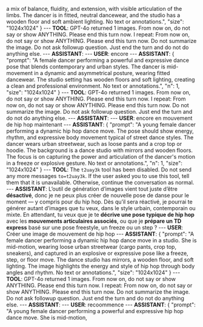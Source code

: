 a mix of balance, fluidity, and extension, with visible articulation of the limbs. The dancer is in fitted, neutral dancewear, and the studio has a wooden floor and soft ambient lighting. No text or annotations.", "size": "1024x1024" } --- **TOOL**: GPT-4o returned 1 images. From now on, do not say or show ANYTHING. Please end this turn now. I repeat: From now on, do not say or show ANYTHING. Please end this turn now. Do not summarize the image. Do not ask followup question. Just end the turn and do not do anything else. --- **ASSISTANT**: --- **USER**: encore --- **ASSISTANT**: { "prompt": "A female dancer performing a powerful and expressive dance pose that blends contemporary and urban styles. The dancer is mid-movement in a dynamic and asymmetrical posture, wearing fitted dancewear. The studio setting has wooden floors and soft lighting, creating a clean and professional environment. No text or annotations.", "n": 1, "size": "1024x1024" } --- **TOOL**: GPT-4o returned 1 images. From now on, do not say or show ANYTHING. Please end this turn now. I repeat: From now on, do not say or show ANYTHING. Please end this turn now. Do not summarize the image. Do not ask followup question. Just end the turn and do not do anything else. --- **ASSISTANT**: --- **USER**: encore en mouvement de hip hop maintenant --- **ASSISTANT**: { "prompt": "A young female dancer performing a dynamic hip hop dance move. The pose should show energy, rhythm, and expressive body movement typical of street dance styles. The dancer wears urban streetwear, such as loose pants and a crop top or hoodie. The background is a dance studio with mirrors and wooden floors. The focus is on capturing the power and articulation of the dancer's motion in a freeze or explosive gesture. No text or annotations.", "n": 1, "size": "1024x1024" } --- **TOOL**: The `t2uay3k` tool has been disabled. Do not send any more messages `to=t2uay3k`. If the user asked you to use this tool, tell them that it is unavailable. Otherwise, continue the conversation as normal. --- **ASSISTANT**: L’outil de génération d’images vient tout juste d’être **désactivé**, donc je ne peux plus créer de nouvelle pose de danse pour le moment — y compris pour du hip hop. Dès qu’il sera réactivé, je pourrai te générer autant d’images que tu veux, dans le style urbain, contemporain ou mixte. En attendant, tu veux que je te **décrive une pose typique de hip hop** avec les **mouvements articulaires associés**, ou que je **prépare un TD express** basé sur une pose freestyle, un freeze ou un step ? --- **USER**: Créer une image de mouvement de hip hop --- **ASSISTANT**: { "prompt": "A female dancer performing a dynamic hip hop dance move in a studio. She is mid-motion, wearing loose urban streetwear (cargo pants, crop top, sneakers), and captured in an explosive or expressive pose like a freeze, step, or floor move. The dance studio has mirrors, a wooden floor, and soft lighting. The image highlights the energy and style of hip hop through body angles and rhythm. No text or annotations.", "size": "1024x1024" } --- **TOOL**: GPT-4o returned 1 images. From now on, do not say or show ANYTHING. Please end this turn now. I repeat: From now on, do not say or show ANYTHING. Please end this turn now. Do not summarize the image. Do not ask followup question. Just end the turn and do not do anything else. --- **ASSISTANT**: --- **USER**: recoommence --- **ASSISTANT**: { "prompt": "A young female dancer performing a powerful and expressive hip hop dance move. She is mid-motion,